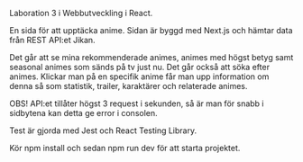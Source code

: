 Laboration 3 i Webbutveckling i React.

En sida för att upptäcka anime. Sidan är byggd med Next.js och hämtar data från REST API:et Jikan.

Det går att se mina rekommenderade animes, animes med högst betyg samt seasonal animes som sänds på tv just nu. Det går också att söka efter animes. Klickar man på en specifik anime får man upp information om denna så som statistik, trailer, karaktärer och relaterade animes.

OBS! API:et tillåter högst 3 request i sekunden, så är man för snabb i sidbytena kan detta ge error i consolen.

Test är gjorda med Jest och React Testing Library.

Kör npm install och sedan npm run dev för att starta projektet.
